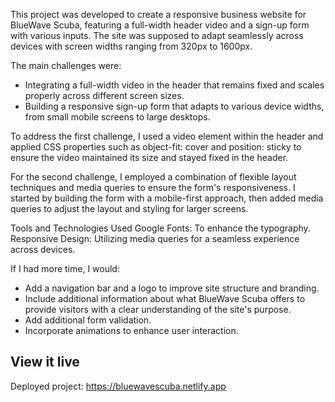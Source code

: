 This project was developed to create a responsive business website for BlueWave Scuba, featuring a full-width header video and a sign-up form with various inputs. The site was supposed to adapt seamlessly across devices with screen widths ranging from 320px to 1600px.

The main challenges were:

- Integrating a full-width video in the header that remains fixed and scales properly across different screen sizes.
- Building a responsive sign-up form that adapts to various device widths, from small mobile screens to large desktops.

To address the first challenge, I used a video element within the header and applied CSS properties such as object-fit: cover and position: sticky to ensure the video maintained its size and stayed fixed in the header.

For the second challenge, I employed a combination of flexible layout techniques and media queries to ensure the form's responsiveness. I started by building the form with a mobile-first approach, then added media queries to adjust the layout and styling for larger screens.

Tools and Technologies Used
Google Fonts: To enhance the typography.
Responsive Design: Utilizing media queries for a seamless experience across devices.

If I had more time, I would:
- Add a navigation bar and a logo to improve site structure and branding.
- Include additional information about what BlueWave Scuba offers to provide visitors with a clear understanding of the site's purpose.
- Add additional form validation.
- Incorporate animations to enhance user interaction.


## View it live
Deployed project: https://bluewavescuba.netlify.app
